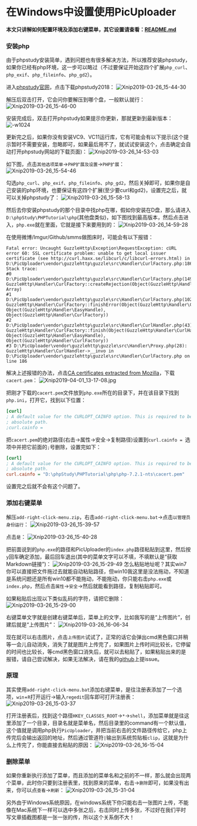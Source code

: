 # 在Windows中设置使用PicUploader
**本文只讲解如何配置环境及添加右键菜单，其它设置请查看：[README.md](https://github.com/xiebruce/PicUploader/blob/master/README.md)**

### 安装php
由于phpstudy安装简单，遇到问题也有很多解决方法，所以推荐安装phpstudy，如果你已经有php环境，这一步可以略过（不过要保证开始这四个扩展`php_curl`、`php_exif`、`php_fileinfo`、`php_gd2`）。

进入[phpstudy官网](http://phpstudy.php.cn)，点击下载phpstudy2018：
![Xnip2019-03-26_15-44-30](https://img.xiebruce.top/2019/03/26/d645ddd1c4d28bd1df7dcd9c69770bca.jpg)

解压后双击打开，它会问你要解压到哪个盘，一般默认就行：
![Xnip2019-03-26_15-46-00](https://img.xiebruce.top/2019/03/26/7c6f06426b9c915731b5da3761f6342e.jpg)

安装完成后，双击打开phpstudy如果提示你更新，那就更新到最新版本：
![-w1024](https://img.xiebruce.top/2019/03/26/0acb9c588d74f6c5db03975ccd8725ae.jpg)

更新完之后，如果你没有安装VC9、VC11运行库，它有可能会有以下提示(这个提示暂时不需要安装，忽略即可，如果最后用不了，就试试安装这个，点击确定会自动打开phpstudy网站的下载页面)：
![Xnip2019-03-26_14-53-03](https://img.xiebruce.top/2019/03/26/c0a698d9b6f55f7003cacfd5258097c5.jpg)

如下图，点击`其他选项菜单`→`PHP扩展及设置`→`PHP扩展`：
![Xnip2019-03-26_15-54-46](https://img.xiebruce.top/2019/03/26/1626a530cef0f5c18fdcc173d8fe856e.jpg)

勾选`php_curl`、`php_exif`、`php_fileinfo`、`php_gd2`，然后关掉即可，如果你是自己安装的php环境，也要保证有这四个扩展(至少要curl和gd2)，设置完之后，就可以关掉phpstudy了：
![Xnip2019-03-26_15-58-13](https://img.xiebruce.top/2019/03/26/33449b3ba007162a6070356d3528372a.jpg)


然后去你安装phpstudy的那个目录中找php在哪，假如你安装在D盘，那么请进入`D:\phpStudy\PHPTutorial\php`(其他盘类似)，如下图找到最高版本，然后点击进入，`php.exe`就在里面，它就是接下来要用到的：
![Xnip2019-03-26_14-59-28](https://img.xiebruce.top/2019/03/26/1abf1e4b0797cb413356daa01dae1739.jpg)

在使用微博/Imgur/Github/smms做图床时，可能会有以下报错：
```
Fatal error: Uncaught GuzzleHttp\Exception\RequestException: cURL error 60: SSL certificate problem: unable to get local issuer certificate (see http://curl.haxx.se/libcurl/c/libcurl-errors.html) in D:\PicUploader\vendor\guzzlehttp\guzzle\src\Handler\CurlFactory.php:186
Stack trace:
#0 D:\PicUploader\vendor\guzzlehttp\guzzle\src\Handler\CurlFactory.php(149): GuzzleHttp\Handler\CurlFactory::createRejection(Object(GuzzleHttp\Handler\EasyHandle), Array)
#1 D:\PicUploader\vendor\guzzlehttp\guzzle\src\Handler\CurlFactory.php(102): GuzzleHttp\Handler\CurlFactory::finishError(Object(GuzzleHttp\Handler\CurlHandler), Object(GuzzleHttp\Handler\EasyHandle), Object(GuzzleHttp\Handler\CurlFactory))
#2 D:\PicUploader\vendor\guzzlehttp\guzzle\src\Handler\CurlHandler.php(43): GuzzleHttp\Handler\CurlFactory::finish(Object(GuzzleHttp\Handler\CurlHandler), Object(GuzzleHttp\Handler\EasyHandle), Object(GuzzleHttp\Handler\CurlFactory))
#3 D:\PicUploader\vendor\guzzlehttp\guzzle\src\Handler\Proxy.php(28): GuzzleHttp\Handler\CurlHandler->__invo in D:\PicUploader\vendor\guzzlehttp\guzzle\src\Handler\CurlFactory.php on line 186
```

解决上述报错的办法，点击[CA certificates extracted from Mozilla](https://curl.haxx.se/docs/caextract.html)，下载`cacert.pem`：
![Xnip2019-04-01_13-17-08.jpg](https://img.xiebruce.top/2019/04/01/0bb92b73a93f9e2a2a476d6734f5fa7d.jpg)

把刚才下载的`cacert.pem`文件放到`php.exe`所在的目录下，并在该目录下找到`php.ini`，打开它，找到以下位置：
```ini
[curl]
; A default value for the CURLOPT_CAINFO option. This is required to be an
; absolute path.
;curl.cainfo =
```

把`cacert.pem`的绝对路径(右击→属性→安全→复制路径)设置到`curl.cainfo = `选项中并把它前面的`;`号删除，设置完如下：
```ini
[curl]
; A default value for the CURLOPT_CAINFO option. This is required to be an
; absolute path.
curl.cainfo = "D:\phpStudy\PHPTutorial\php\php-7.2.1-nts\cacert.pem"
```
设置完之后就不会有这个问题了。

### 添加右键菜单
解压`add-right-click-menu.zip`，右击`add-right-click-menu.bat`→点击`以管理员身份运行`：
![Xnip2019-03-26_15-39-57](https://img.xiebruce.top/2019/03/26/b84ced7066294b7e18ecc6077af4b4cc.jpg)

点击`是`：
![Xnip2019-03-26_15-40-28](https://img.xiebruce.top/2019/03/26/6701dc243fe96c1bd650bcabade081f9.jpg)

把前面说到的`php.exe`的路径和PicUploader的`index.php`路径粘贴到这里，然后按`y`回车确定添加，最后回车退出(其中的菜单文字可以不填，不填默认是“获取Markdown链接”)：
![Xnip2019-03-26_15-29-49](https://img.xiebruce.top/2019/03/26/8d07fd13df21e72fc176cf2c6fd9765a.jpg)
怎么粘贴地址呢？其实win7你可以直接把文件拖过去就能自动粘贴路径，但win10我这里是没法拖动，不知道是系统问题还是所有win10都不能拖动，不能拖动，你只能右击`php.exe`或`index.php`，然后点击`属性`→`安全`→然后就能看到路径，复制粘贴即可。

如果粘贴后出现以下类似乱码的字符，请把它删除：
![Xnip2019-03-26_15-29-00](https://img.xiebruce.top/2019/03/26/3de096dad80f677aceb6aa947a4c7e2c.jpg)

右键菜单文字就是创建右键菜单后，菜单上的文字，比如我写的是“上传图片”，创建后就是“上传图片”：
![Xnip2019-03-26_16-06-34](https://img.xiebruce.top/2019/03/26/6773339fa46f3bd47b92b2363f3ad62b.jpg)

现在就可以右击图片，点击`上传图片`试试了，正常的话它会弹出cmd黑色窗口并稍等一会儿自动消失，消失了就是图片上传完了，如果图片上传时间比较长，它停留的时间也比较长，等cmd黑色窗口消失后，就可以去粘贴了，如果粘贴出来的是报错，请自己尝试解决，如果无法解决，请在我的[github](https://github.com/xiebruce/PicUploader)上提issue。

### 原理
其实使用`add-right-click-menu.bat`添加右键菜单，是往注册表添加了一个选项，`win`+`R`打开运行→输入`regedit`回车即可打开注册表：
![Xnip2019-03-26_15-03-37](https://img.xiebruce.top/2019/03/26/24ad612868d0824cb926242f24cf8312.jpg)

打开注册表后，找到这个路径`HKEY_CLASSES_ROOT`→`*`→`shell`，添加菜单就是往这里添加了一个目录，目录名就是菜单名，然后目录里的command有一个默认值，这个值就是调用php执行`PicUploader`，并把当前右击的文件路径传给它，php上传完后会输出返回的地址，然后通过管道符`|`输出到系统剪贴板`clip`，这就是为什么上传完了，你能直接去粘贴的原因：
![Xnip2019-03-26_16-15-04](https://img.xiebruce.top/2019/03/26/2bc778fe3c461fdc22ed9bb79fb7ebe9.jpg)

### 删除菜单
如果你重新执行添加了菜单，而且添加的菜单名和之前的不一样，那么就会出现两个菜单，此时你只要到注册表里，找到原来的菜单，右击→`删除`即可，如果没有出来，你可以点`查看`→`刷新`：
![Xnip2019-03-26_15-31-04](https://img.xiebruce.top/2019/03/26/10f71bdc326b1d3bf965e3bfa069e366.jpg)

另外由于Windows系统原因，在windows系统下你只能右击一张图片上传，不能像在Mac系统下一样可以选中多张之后，右击同时上传多张，不过好在我们平时写文章插截图都是一张一张的传，所以这个关系倒不大！